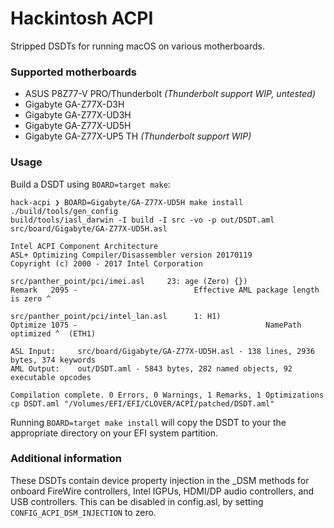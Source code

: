 # Hackintosh ACPI
Stripped DSDTs for running macOS on various motherboards.

### Supported motherboards
 - ASUS P8Z77-V PRO/Thunderbolt *(Thunderbolt support WIP, untested)*
 - Gigabyte GA-Z77X-D3H
 - Gigabyte GA-Z77X-UD3H
 - Gigabyte GA-Z77X-UD5H
 - Gigabyte GA-Z77X-UP5 TH *(Thunderbolt support WIP)*

### Usage
Build a DSDT using `BOARD=target make`:

```
hack-acpi ❯ BOARD=Gigabyte/GA-Z77X-UD5H make install
./build/tools/gen_config
build/tools/iasl_darwin -I build -I src -vo -p out/DSDT.aml src/board/Gigabyte/GA-Z77X-UD5H.asl

Intel ACPI Component Architecture
ASL+ Optimizing Compiler/Disassembler version 20170119
Copyright (c) 2000 - 2017 Intel Corporation

src/panther_point/pci/imei.asl     23: age (Zero) {})
Remark   2095 -                          Effective AML package length is zero ^

src/panther_point/pci/intel_lan.asl      1: H1)
Optimize 1075 -                                          NamePath optimized ^  (ETH1)

ASL Input:     src/board/Gigabyte/GA-Z77X-UD5H.asl - 138 lines, 2936 bytes, 374 keywords
AML Output:    out/DSDT.aml - 5843 bytes, 282 named objects, 92 executable opcodes

Compilation complete. 0 Errors, 0 Warnings, 1 Remarks, 1 Optimizations
cp DSDT.aml "/Volumes/EFI/EFI/CLOVER/ACPI/patched/DSDT.aml"
```

Running `BOARD=target make install` will copy the DSDT to your the appropriate directory on your EFI system partition.

### Additional information
These DSDTs contain device property injection in the _DSM methods for onboard FireWire controllers, Intel IGPUs, HDMI/DP audio controllers, and USB controllers. This can be disabled in config.asl, by setting `CONFIG_ACPI_DSM_INJECTION` to zero.
